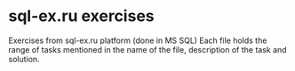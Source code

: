 # sql-ex.ru exercises
Exercises from sql-ex.ru platform (done in MS SQL)
Each file holds the range of tasks mentioned in the name of the file, description of the task and solution. 
